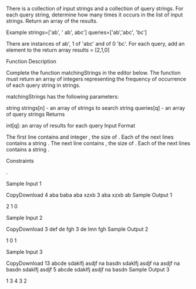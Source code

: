 There is a collection of input strings and a collection of query strings. For each query string, determine how many times it occurs in the list of input strings. Return an array of the results.

Example
strings=['ab', ' ab', abc']
queries=['ab','abc', 'bc']


There are  instances of ab', 1 of 'abc' and  of 0 'bc'. For each query, add an element to the return array results = [2,1,0]

Function Description

Complete the function matchingStrings in the editor below. The function must return an array of integers representing the frequency of occurrence of each query string in strings.

matchingStrings has the following parameters:

string strings[n] - an array of strings to search
string queries[q] - an array of query strings
Returns

int[q]: an array of results for each query
Input Format

The first line contains and integer , the size of .
Each of the next  lines contains a string .
The next line contains , the size of .
Each of the next  lines contains a string .

Constraints



 .

Sample Input 1

CopyDownload
4
aba
baba
aba
xzxb
3
aba
xzxb
ab
Sample Output 1

2
1
0

Sample Input 2

CopyDownload
3
def
de
fgh
3
de
lmn
fgh
Sample Output 2

1
0
1

Sample Input 3

CopyDownload
13
abcde
sdaklfj
asdjf
na
basdn
sdaklfj
asdjf
na
asdjf
na
basdn
sdaklfj
asdjf
5
abcde
sdaklfj
asdjf
na
basdn
Sample Output 3

1
3
4
3
2